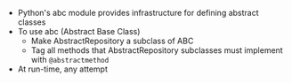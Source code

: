 - Python's abc module provides infrastructure for defining abstract classes
- To use abc (Abstract Base Class)
	- Make AbstractRepository a subclass of ABC
	- Tag all methods that AbstractRepository subclasses must implement with `@abstractmethod`
- At run-time, any attempt